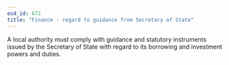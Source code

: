 ```yaml
---
esd_id: 672
title: "Finance - regard to guidance from Secretary of State"
---
```


A local authority must comply with guidance and statutory instruments issued by the Secretary of State with regard to its borrowing and investment powers and duties.

